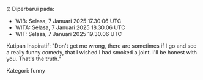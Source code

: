 ⏰ Diperbarui pada:
- WIB: Selasa, 7 Januari 2025 17.30.06 UTC
- WITA: Selasa, 7 Januari 2025 18.30.06 UTC
- WIT: Selasa, 7 Januari 2025 19.30.06 UTC

Kutipan Inspiratif:
"Don't get me wrong, there are sometimes if I go and see a really funny comedy, that I wished I had smoked a joint. I'll be honest with you. That's the truth."


Kategori: funny

